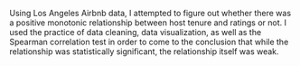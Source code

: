 Using Los Angeles Airbnb data, I attempted to figure out whether there was a positive monotonic relationship between host tenure and ratings or not. I used the practice of data cleaning, data visualization, as well as the Spearman correlation test in order to come to the conclusion that while the relationship was statistically significant, the relationship itself was weak.
